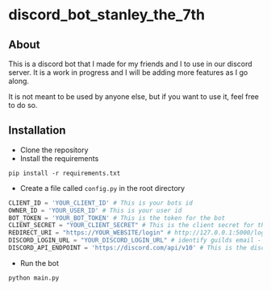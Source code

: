 # discord_bot_stanley_the_7th

## About

This is a discord bot that I made for my friends and I to use in our discord server. It is a work in progress and I will be adding more features as I go along.

It is not meant to be used by anyone else, but if you want to use it, feel free to do so.

## Installation

- Clone the repository 
- Install the requirements
```
pip install -r requirements.txt
```
- Create a file called `config.py` in the root directory
```python
CLIENT_ID = 'YOUR_CLIENT_ID' # This is your bots id
OWNER_ID = 'YOUR_USER_ID' # This is your user id
BOT_TOKEN = 'YOUR_BOT_TOKEN' # This is the token for the bot
CLIENT_SECRET = "YOUR_CLIENT_SECRET" # This is the client secret for the bot
REDIRECT_URI = "https://YOUR_WEBSITE/login" # http://127.0.0.1:5000/login is the default redirect uri for the flask server
DISCORD_LOGIN_URL = "YOUR_DISCORD_LOGIN_URL" # identify guilds email - scopes are required for the bot to work
DISCORD_API_ENDPOINT = 'https://discord.com/api/v10' # This is the discord api endpoint (more recent version may be available)
```
- Run the bot
```
python main.py
```
